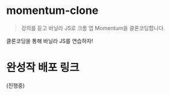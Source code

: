 # momentum-clone

> 강의를 듣고 바닐라 JS로 크롬 앱 Momentum을 클론코딩합니다.

클론코딩을 통해 바닐라 JS를 연습하자!

# 완성작 배포 링크
(진행중)
